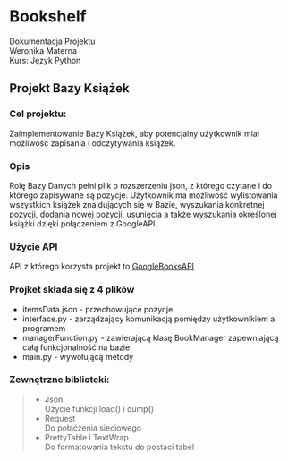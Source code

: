# Bookshelf

Dokumentacja Projektu\
Weronika Materna\
Kurs: Język Python



## Projekt Bazy Książek

### Cel projektu:
Zaimplementowanie Bazy Książek, aby potencjalny użytkownik miał 
możliwość zapisania i odczytywania książek.
### Opis
Rolę Bazy Danych pełni plik o rozszerzeniu json, z którego czytane i  do którego zapisywane są pozycje. 
Użytkownik ma możliwość wylistowania wszystkich książek znajdujących się w Bazie, wyszukania konkretnej pozycji, 
dodania nowej pozycji, usunięcia a także wyszukania określonej książki dzięki połączeniem z GoogleAPI.
### Użycie API
API z którego korzysta projekt to [GoogleBooksAPI](https://developers.google.com/books)
### Projket składa się z 4 plików
* itemsData.json - przechowujące pozycje
* interface.py - zarządzający komunikacją pomiędzy użytkownikiem a programem
* managerFunction.py - zawierającą klasę BookManager zapewniającą całą funkcjonalność na
bazie
* main.py - wywołującą metody
### Zewnętrzne biblioteki:
> * Json \
  Użycie funkcji load() i dump()
> * Request\
  Do połąćzenia sieciowego
> * PrettyTable i TextWrap \
  Do formatowania tekstu do postaci tabel
